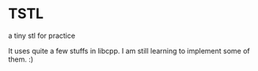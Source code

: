 # TSTL
a tiny stl for practice

It uses quite a few stuffs in libcpp. 
I am still learning to implement some of them. :)
